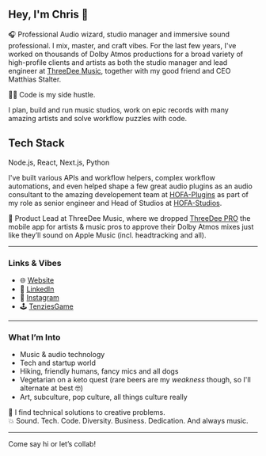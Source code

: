 ## Hey, I'm Chris 👋

🎧 Professional Audio wizard, studio manager and immersive sound professional. I mix, master, and craft vibes. For the last few years, I've worked on thousands of Dolby Atmos productions for a broad variety of high-profile clients and artists as both the studio manager and lead engineer at [ThreeDee Music](https://www.threedeemusic.com/), together with my good friend and CEO Matthias Stalter.

👨‍💻 Code is my side hustle.

I plan, build and run music studios, work on epic records with many amazing artists and solve workflow puzzles with code.

## Tech Stack
Node.js, React, Next.js, Python

I've built various APIs and workflow helpers, complex workflow automations, and even helped shape a few great audio plugins as an audio consultant to the amazing developement team at [HOFA-Plugins](https://hofa-plugins.de/) as part of my role as senior engineer and Head of Studios at [HOFA-Studios](https://hofa-studios.de/).

🚀 Product Lead at ThreeDee Music, where we dropped [ThreeDee PRO](https://apps.apple.com/at/app/threedee-pro/id1584653537) the mobile app for artists & music pros to approve their Dolby Atmos mixes just like they’ll sound on Apple Music (incl. headtracking and all).

---

### Links & Vibes
- 🌐 [Website](https://www.christoph-thiers.de/)
- 💼 [LinkedIn](https://www.linkedin.com/in/christophthiers/)
- 📸 [Instagram](https://www.instagram.com/christoph_thiers/)
- 🕹️ [TenziesGame](https://github.com/Christoph-Thiers/TenziesGame)

---

### What I’m Into
- Music & audio technology
- Tech and startup world
- Hiking, friendly humans, fancy mics and all dogs
- Vegetarian on a keto quest (rare beers are my *weakness* though, so I'll alternate at best 🤓)
- Art, subculture, pop culture, all things culture really

🧩 I find technical solutions to creative problems.  
💥 Sound. Tech. Code. Diversity. Business. Dedication. And always music.

---

Come say hi or let’s collab!
